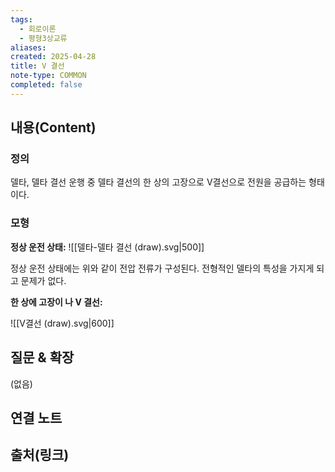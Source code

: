 ```yaml
---
tags:
  - 회로이론
  - 평형3상교류
aliases: 
created: 2025-04-28
title: V 결선
note-type: COMMON
completed: false
---
```


## 내용(Content)

### 정의

델타, 델타 결선 운행 중 델타 결선의 한 상의 고장으로 V결선으로 전원을 공급하는 형태이다.

### 모형

**정상 운전 상태:**
![[델타-델타 결선 (draw).svg|500]]

정상 운전 상태에는 위와 같이 전압 전류가 구성된다. 전형적인 델타의 특성을 가지게 되고 문제가 없다.

**한 상에 고장이 나 V 결선:**

![[V결선 (draw).svg|600]]

## 질문 & 확장

(없음)

## 연결 노트

## 출처(링크)

